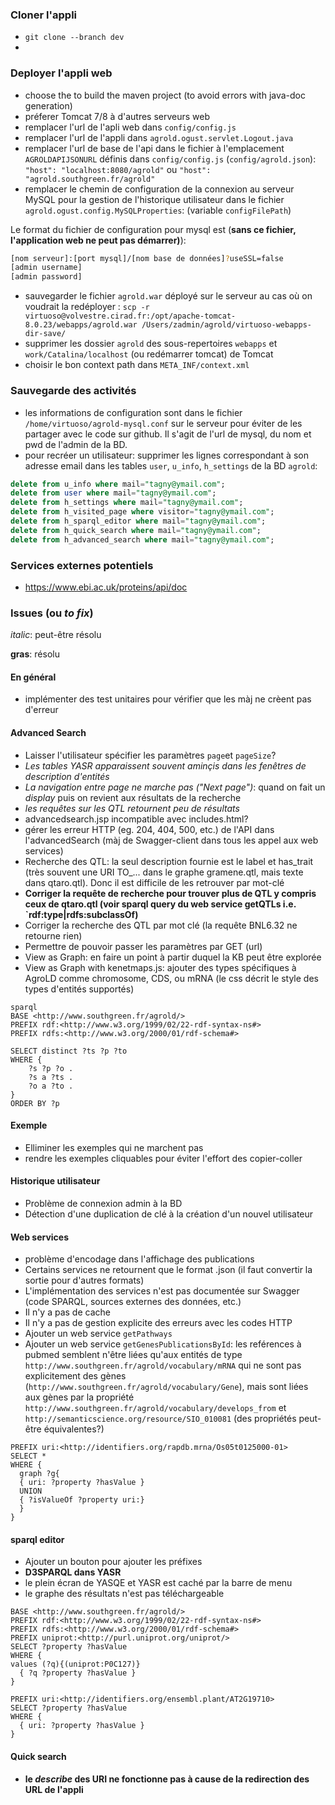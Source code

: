 ### Cloner l'appli
*  `git clone --branch dev `
*   


### Deployer l'appli web
*  choose the <default profile> to build the maven project (to avoid errors with java-doc generation) 
*  préferer Tomcat 7/8 à d'autres serveurs web
*  remplacer l'url de l'apli web dans `config/config.js`
*  remplacer l'url de l'appli dans `agrold.ogust.servlet.Logout.java`
*  remplacer l'url de base de l'api dans le fichier à l'emplacement `AGROLDAPIJSONURL` définis dans `config/config.js` (`config/agrold.json`): `"host": "localhost:8080/agrold"` ou `"host": "agrold.southgreen.fr/agrold"`
*  remplacer le chemin de configuration de la connexion au serveur MySQL pour la gestion de l'historique utilisateur dans le fichier `agrold.ogust.config.MySQLProperties`: (variable `configFilePath`)

Le format du fichier de configuration pour mysql est (**sans ce fichier, l'application web ne peut pas démarrer)**):

```bash
[nom serveur]:[port mysql]/[nom base de données]?useSSL=false
[admin username]
[admin password]
```

*  sauvegarder le fichier `agrold.war` déployé sur le serveur au cas où on voudrait la redéployer : `scp -r virtuoso@volvestre.cirad.fr:/opt/apache-tomcat-8.0.23/webapps/agrold.war /Users/zadmin/agrold/virtuoso-webapps-dir-save/`
*  supprimer les dossier `agrold` des sous-repertoires `webapps` et `work/Catalina/localhost` (ou redémarrer tomcat) de Tomcat
*  choisir le bon context path dans `META_INF/context.xml`


### Sauvegarde des activités
*  les informations de configuration sont dans le fichier `/home/virtuoso/agrold-mysql.conf` 
sur le serveur pour éviter de les partager avec le code sur github. Il s'agit de l'url de mysql, du nom et pwd de l'admin de la BD. 
*  pour recréer un utilisateur: supprimer les lignes correspondant à son adresse email dans les tables `user`, `u_info`, `h_settings` de la BD `agrold`:

```sql
delete from u_info where mail="tagny@ymail.com";
delete from user where mail="tagny@ymail.com";
delete from h_settings where mail="tagny@ymail.com";
delete from h_visited_page where visitor="tagny@ymail.com";
delete from h_sparql_editor where mail="tagny@ymail.com";
delete from h_quick_search where mail="tagny@ymail.com";
delete from h_advanced_search where mail="tagny@ymail.com";
```

### Services externes potentiels
*  https://www.ebi.ac.uk/proteins/api/doc


### Issues (ou *to fix*)

*italic*: peut-être résolu

**gras**: résolu

#### En général
* implémenter des test unitaires pour vérifier que les màj ne crèent pas d'erreur

#### Advanced Search
*  Laisser l'utilisateur spécifier les paramètres `page`et `pageSize`?
*  *Les tables YASR apparaissent souvent aminçis dans les fenêtres de description d'entités*
*  *La navigation entre page ne marche pas ("Next page")*: quand on fait un *display* puis on revient aux résultats de la recherche
*  *les requêtes sur les QTL retournent peu de résultats*
*  advancedsearch.jsp incompatible avec includes.html?
*  gérer les erreur HTTP (eg. 204, 404, 500, etc.) de l'API dans l'advancedSearch (màj de Swagger-client dans tous les appel aux web services)
*  Recherche des QTL: la seul description fournie est le label et has_trait (très souvent une URI TO_... dans le graphe gramene.qtl, mais texte dans qtaro.qtl). Donc il est difficile de les retrouver par mot-clé
*  **Corriger la requête de recherche pour trouver plus de QTL y compris ceux de qtaro.qtl (voir sparql query du web service getQTLs i.e. `rdf:type|rdfs:subclassOf)**
*  Corriger la recherche des QTL par mot clé (la requête BNL6.32 ne retourne rien)
*  Permettre de pouvoir passer les paramètres par GET (url)
*  View as Graph: en faire un point à partir duquel la KB peut être explorée
*  View as Graph with kenetmaps.js: ajouter des types spécifiques à AgroLD comme chromosome, CDS, ou mRNA (le css décrit le style des types d'entités supportés) 

```
sparql
BASE <http://www.southgreen.fr/agrold/>
PREFIX rdf:<http://www.w3.org/1999/02/22-rdf-syntax-ns#>
PREFIX rdfs:<http://www.w3.org/2000/01/rdf-schema#>

SELECT distinct ?ts ?p ?to
WHERE { 
    ?s ?p ?o . 
  	?s a ?ts .
  	?o a ?to .
} 
ORDER BY ?p
```

#### Exemple
*  Elliminer les exemples qui ne marchent pas
*  rendre les exemples cliquables pour éviter l'effort des copier-coller

#### Historique utilisateur
*  Problème de connexion admin à la BD
*  Détection d'une duplication de clé à la création d'un nouvel utilisateur

#### Web services
*  problème d'encodage dans l'affichage des publications
*  Certains services ne retournent que le format .json (il faut convertir la sortie pour d'autres formats)
*  L'implémentation des services n'est pas documentée sur Swagger (code SPARQL, sources externes des données, etc.)
*  Il n'y a pas de cache
*  Il n'y a pas de gestion explicite des erreurs avec les codes HTTP
*  Ajouter un web service `getPathways`
*  Ajouter un web service `getGenesPublicationsById`: les reférences à pubmed semblent n'être liées qu'aux entités 
de type `http://www.southgreen.fr/agrold/vocabulary/mRNA` qui ne sont pas explicitement des gènes (`http://www.southgreen.fr/agrold/vocabulary/Gene`), mais sont liées 
aux gènes par la propriété `http://www.southgreen.fr/agrold/vocabulary/develops_from` et `http://semanticscience.org/resource/SIO_010081` 
(des propriétés peut-être équivalentes?) 
```sparql
PREFIX uri:<http://identifiers.org/rapdb.mrna/Os05t0125000-01>
SELECT *
WHERE {
  graph ?g{
  { uri: ?property ?hasValue }
  UNION
  { ?isValueOf ?property uri:}
  }
}
```

#### sparql editor
*  Ajouter un bouton pour ajouter les préfixes
*  **D3SPARQL dans YASR**
*  le plein écran de YASQE et YASR est caché par la barre de menu
*  le graphe des résultats n'est pas téléchargeable
```sparql
BASE <http://www.southgreen.fr/agrold/>
PREFIX rdf:<http://www.w3.org/1999/02/22-rdf-syntax-ns#>
PREFIX rdfs:<http://www.w3.org/2000/01/rdf-schema#>
PREFIX uniprot:<http://purl.uniprot.org/uniprot/>
SELECT ?property ?hasValue 
WHERE {
values (?q){(uniprot:P0C127)}
  { ?q ?property ?hasValue }
}
```
```sparql
PREFIX uri:<http://identifiers.org/ensembl.plant/AT2G19710>
SELECT ?property ?hasValue 
WHERE {
  { uri: ?property ?hasValue }
}
```


#### Quick search
*  **le *describe* des URI ne fonctionne pas à cause de la redirection des URL de l'appli**